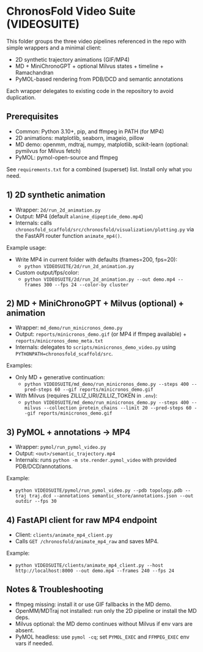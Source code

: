 # ChronosFold Video Suite (VIDEOSUITE)

This folder groups the three video pipelines referenced in the repo with simple wrappers and a minimal client:

- 2D synthetic trajectory animations (GIF/MP4)
- MD + MiniChronoGPT + optional Milvus states + timeline + Ramachandran
- PyMOL-based rendering from PDB/DCD and semantic annotations

Each wrapper delegates to existing code in the repository to avoid duplication.

## Prerequisites

- Common: Python 3.10+, pip, and ffmpeg in PATH (for MP4)
- 2D animations: matplotlib, seaborn, imageio, pillow
- MD demo: openmm, mdtraj, numpy, matplotlib, scikit-learn (optional: pymilvus for Milvus fetch)
- PyMOL: pymol-open-source and ffmpeg

See `requirements.txt` for a combined (superset) list. Install only what you need.

## 1) 2D synthetic animation

- Wrapper: `2d/run_2d_animation.py`
- Output: MP4 (default `alanine_dipeptide_demo.mp4`)
- Internals: calls `chronosfold_scaffold/src/chronosfold/visualization/plotting.py` via the FastAPI router function `animate_mp4()`.

Example usage:
- Write MP4 in current folder with defaults (frames=200, fps=20):
  - `python VIDEOSUITE/2d/run_2d_animation.py`
- Custom output/fps/color:
  - `python VIDEOSUITE/2d/run_2d_animation.py --out demo.mp4 --frames 300 --fps 24 --color-by cluster`

## 2) MD + MiniChronoGPT + Milvus (optional) + animation

- Wrapper: `md_demo/run_minicronos_demo.py`
- Output: `reports/minicronos_demo.gif` (or MP4 if ffmpeg available) + `reports/minicronos_demo_meta.txt`
- Internals: delegates to `scripts/minicronos_demo_video.py` using `PYTHONPATH=chronosfold_scaffold/src`.

Examples:
- Only MD + generative continuation:
  - `python VIDEOSUITE/md_demo/run_minicronos_demo.py --steps 400 --pred-steps 60 --gif reports/minicronos_demo.gif`
- With Milvus (requires ZILLIZ_URI/ZILLIZ_TOKEN in `.env`):
  - `python VIDEOSUITE/md_demo/run_minicronos_demo.py --steps 400 --milvus --collection protein_chains --limit 20 --pred-steps 60 --gif reports/minicronos_demo.gif`

## 3) PyMOL + annotations → MP4

- Wrapper: `pymol/run_pymol_video.py`
- Output: `<out>/semantic_trajectory.mp4`
- Internals: runs `python -m ste.render.pymol_video` with provided PDB/DCD/annotations.

Example:
- `python VIDEOSUITE/pymol/run_pymol_video.py --pdb topology.pdb --traj traj.dcd --annotations semantic_store/annotations.json --out outdir --fps 30`

## 4) FastAPI client for raw MP4 endpoint

- Client: `clients/animate_mp4_client.py`
- Calls `GET /chronosfold/animate_mp4_raw` and saves MP4.

Example:
- `python VIDEOSUITE/clients/animate_mp4_client.py --host http://localhost:8000 --out demo.mp4 --frames 240 --fps 24`

## Notes & Troubleshooting

- ffmpeg missing: install it or use GIF fallbacks in the MD demo.
- OpenMM/MDTraj not installed: run only the 2D pipeline or install the MD deps.
- Milvus optional: the MD demo continues without Milvus if env vars are absent.
- PyMOL headless: use `pymol -cq`; set `PYMOL_EXEC` and `FFMPEG_EXEC` env vars if needed.
